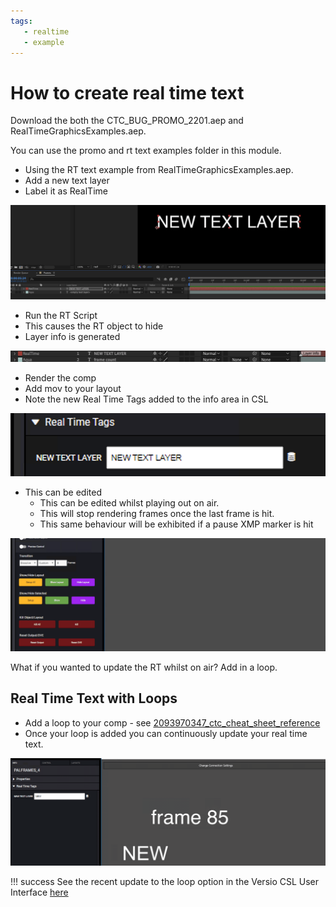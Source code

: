 ```yaml
---
tags:
   - realtime
   - example
---
```


<!--
Title : 2101012022_creation_real_time_text_howto

- Created : 2022-01-06 14:23
- Updated :
- Author : James Rivers
- Written against (version):
- Sources :
- Author Notes :
-->


# How to create real time text
Download the both the CTC_BUG_PROMO_2201.aep and RealTimeGraphicsExamples.aep. 

You can use the promo and rt text examples folder in this module. 

- Using the RT text example from RealTimeGraphicsExamples.aep. 
- Add a new text layer
- Label it as RealTime

![](attachments/Pasted%20image%2020220104121607.png)

- Run the RT Script
- This causes the RT object to hide
- Layer info is generated

![](attachments/Pasted%20image%2020220104121753.png)

- Render the comp
- Add mov to your layout
- Note the new Real Time Tags added to the info area in CSL 

![](attachments/Pasted%20image%2020220104121945.png)


- This can be edited
	- This can be edited whilst playing out on air.
	- This will stop rendering frames once the last frame is hit.
	- This same behaviour will be exhibited if a pause XMP marker is hit


![](attachments/2022-01-04%2015.18.57.gif)

What if you wanted to update the RT whilst on air? Add in a loop.

## Real Time Text with Loops
- Add a loop to your comp - see [2093970347_ctc_cheat_sheet_reference](../chapter05_create_ctc_based_graphics/2093970347_ctc_cheat_sheet_reference.md)
- Once your loop is added you can continuously update your real time text.

![](attachments/2022-01-04%2015.24.05.gif)

!!! success
    See the recent update to the loop option in the Versio CSL User Interface [here](202204272022_realtime_pull_data_tutorial.md)


